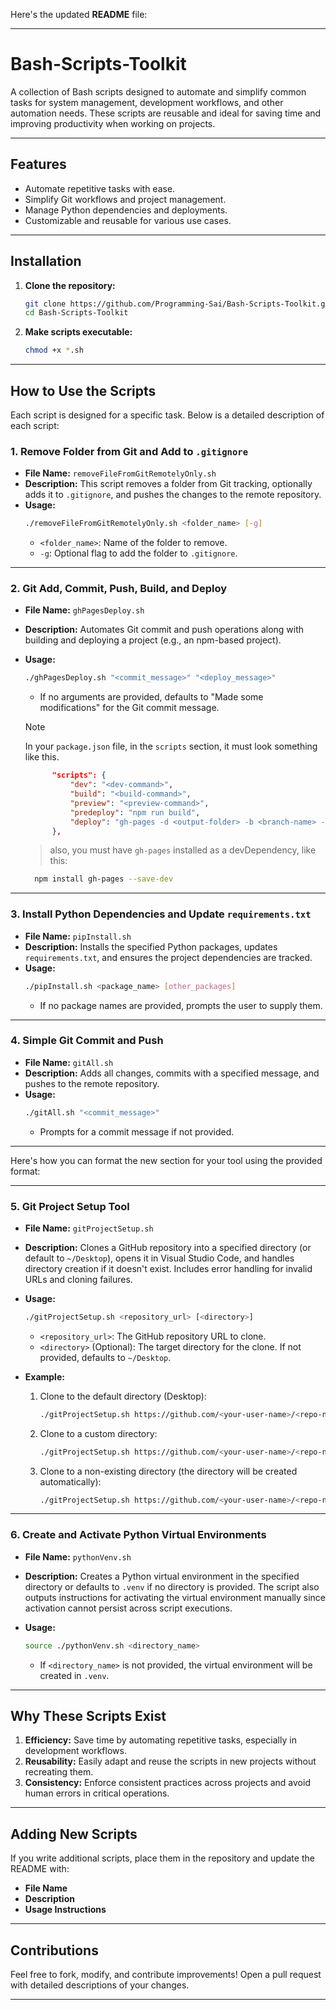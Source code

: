 Here's the updated **README** file:

---

# Bash-Scripts-Toolkit

A collection of Bash scripts designed to automate and simplify common tasks for system management, development workflows, and other automation needs. These scripts are reusable and ideal for saving time and improving productivity when working on projects.

---

## Features

- Automate repetitive tasks with ease.
- Simplify Git workflows and project management.
- Manage Python dependencies and deployments.
- Customizable and reusable for various use cases.

---

## Installation

1. **Clone the repository:**

   ```bash
   git clone https://github.com/Programming-Sai/Bash-Scripts-Toolkit.git
   cd Bash-Scripts-Toolkit
   ```

2. **Make scripts executable:**

   ```bash
   chmod +x *.sh
   ```

---

## How to Use the Scripts

Each script is designed for a specific task. Below is a detailed description of each script:

### **1. Remove Folder from Git and Add to `.gitignore`**

- **File Name:** `removeFileFromGitRemotelyOnly.sh`
- **Description:**
  This script removes a folder from Git tracking, optionally adds it to `.gitignore`, and pushes the changes to the remote repository.
- **Usage:**
  ```bash
  ./removeFileFromGitRemotelyOnly.sh <folder_name> [-g]
  ```
  - `<folder_name>`: Name of the folder to remove.
  - `-g`: Optional flag to add the folder to `.gitignore`.

---

### **2. Git Add, Commit, Push, Build, and Deploy**

- **File Name:** `ghPagesDeploy.sh`
- **Description:**
  Automates Git commit and push operations along with building and deploying a project (e.g., an npm-based project).
- **Usage:**

  ```bash
  ./ghPagesDeploy.sh "<commit_message>" "<deploy_message>"
  ```

  - If no arguments are provided, defaults to "Made some modifications" for the Git commit message.

  > [!NOTE]
  > In your `package.json` file, in the `scripts` section, it must look something like this.

  ```json
        "scripts": {
            "dev": "<dev-command>",
            "build": "<build-command>",
            "preview": "<preview-command>",
            "predeploy": "npm run build",
            "deploy": "gh-pages -d <output-folder> -b <branch-name> -m \"${npm_config_message:-Updates}\""
        },
  ```

  > also, you must have `gh-pages` installed as a devDependency, like this:

  ```bash
    npm install gh-pages --save-dev
  ```

---

### **3. Install Python Dependencies and Update `requirements.txt`**

- **File Name:** `pipInstall.sh`
- **Description:**
  Installs the specified Python packages, updates `requirements.txt`, and ensures the project dependencies are tracked.
- **Usage:**
  ```bash
  ./pipInstall.sh <package_name> [other_packages]
  ```
  - If no package names are provided, prompts the user to supply them.

---

### **4. Simple Git Commit and Push**

- **File Name:** `gitAll.sh`
- **Description:**
  Adds all changes, commits with a specified message, and pushes to the remote repository.
- **Usage:**
  ```bash
  ./gitAll.sh "<commit_message>"
  ```
  - Prompts for a commit message if not provided.

---

Here's how you can format the new section for your tool using the provided format:

---

### **5. Git Project Setup Tool**

- **File Name:** `gitProjectSetup.sh`
- **Description:**
  Clones a GitHub repository into a specified directory (or default to `~/Desktop`), opens it in Visual Studio Code, and handles directory creation if it doesn't exist. Includes error handling for invalid URLs and cloning failures.
- **Usage:**

  ```bash
  ./gitProjectSetup.sh <repository_url> [<directory>]
  ```

  - `<repository_url>`: The GitHub repository URL to clone.
  - `<directory>` (Optional): The target directory for the clone. If not provided, defaults to `~/Desktop`.

- **Example:**
  1. Clone to the default directory (Desktop):
     ```bash
     ./gitProjectSetup.sh https://github.com/<your-user-name>/<repo-name>.git
     ```
  2. Clone to a custom directory:
     ```bash
     ./gitProjectSetup.sh https://github.com/<your-user-name>/<repo-name>.git ~/Projects
     ```
  3. Clone to a non-existing directory (the directory will be created automatically):
     ```bash
     ./gitProjectSetup.sh https://github.com/<your-user-name>/<repo-name>.git ~/NonExistentFolder
     ```

---

### **6. Create and Activate Python Virtual Environments**

- **File Name:** `pythonVenv.sh`
- **Description:**
  Creates a Python virtual environment in the specified directory or defaults to `.venv` if no directory is provided. The script also outputs instructions for activating the virtual environment manually since activation cannot persist across script executions.
- **Usage:**

  ```bash
  source ./pythonVenv.sh <directory_name>
  ```

  - If `<directory_name>` is not provided, the virtual environment will be created in `.venv`.

---

## Why These Scripts Exist

1. **Efficiency:**
   Save time by automating repetitive tasks, especially in development workflows.
2. **Reusability:**
   Easily adapt and reuse the scripts in new projects without recreating them.
3. **Consistency:**
   Enforce consistent practices across projects and avoid human errors in critical operations.

---

## Adding New Scripts

If you write additional scripts, place them in the repository and update the README with:

- **File Name**
- **Description**
- **Usage Instructions**

---

## Contributions

Feel free to fork, modify, and contribute improvements! Open a pull request with detailed descriptions of your changes.

---
